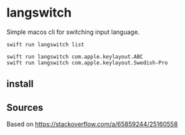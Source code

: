 # langswitch

Simple macos cli for switching input language.

```
swift run langswitch list

swift run langswitch com.apple.keylayout.ABC
swift run langswitch com.apple.keylayout.Swedish-Pro
```

## install


## Sources

Based on https://stackoverflow.com/a/65859244/25160558
